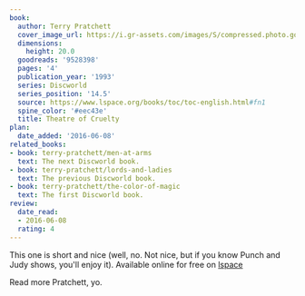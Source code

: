 ```yaml
---
book:
  author: Terry Pratchett
  cover_image_url: https://i.gr-assets.com/images/S/compressed.photo.goodreads.com/books/1415598042l/9528398.jpg
  dimensions:
    height: 20.0
  goodreads: '9528398'
  pages: '4'
  publication_year: '1993'
  series: Discworld
  series_position: '14.5'
  source: https://www.lspace.org/books/toc/toc-english.html#fn1
  spine_color: '#eec43e'
  title: Theatre of Cruelty
plan:
  date_added: '2016-06-08'
related_books:
- book: terry-pratchett/men-at-arms
  text: The next Discworld book.
- book: terry-pratchett/lords-and-ladies
  text: The previous Discworld book.
- book: terry-pratchett/the-color-of-magic
  text: The first Discworld book.
review:
  date_read:
  - 2016-06-08
  rating: 4
---
```


This one is short and nice (well, no. Not nice, but if you know Punch and Judy shows, you'll enjoy it). Available online for free on [lspace](http://www.lspace.org/books/toc/toc-english.html#fn1)

Read more Pratchett, yo.
